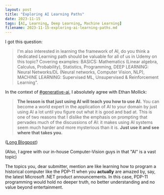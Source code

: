 ```yaml
---
layout: post
title: "Exploring AI Learning Paths"
date: 2023-11-15
tags: [AI, Learning, Deep Learning, Machine Learning]
filename: 2023-11-15-exploring-ai-learning-paths.md
---
```


I got this question:
> I'm also interested in learning the framework of AI, do you think a dedicated Learning path should be valuable for all of us in Udemy on this topic? Covering examples: BASICS: Mathematics (Linear algebra, Calculus, Probability), Statistics, Programming, DEEP LEARNING: Neural Networks/DL (Neural networks, Computer Vision, NLP), MACHINE LEARNING: Supervised ML, Unsupervised & Reinforcement Learning".

In the context of [#generative-ai](https://namirial.slack.com/archives/C04U5TQLT2B), I absolutely agree with Ethan Mollick:

> **The lesson is that just using AI will teach you how to use AI.** You can become a world expert in the application of AI to your domain by just using AI a lot until you figure out what it is good and bad at. This is one of two reasons that I dislike the emphasis on prompting that pervades much of the discussions of AI: it makes using AI systems seem much harder and more mysterious than it is. **Just use it and see where that takes you.**

([Long Blogpost](https://www.oneusefulthing.org/p/working-with-ai-two-paths-to-prompting))

(Also, I agree with our in-house Computer-Vision guys in that "AI" is a vast topic)

The topics you, dear submitter, mention are like learning how to program a historical computer like the PDP-11 when you **actually** are amazed by, say, the latest Microsoft .NET product announcements. In this case, PDP-11 programming would hold no deeper truth, no better understanding and no value beyond entertainment.
